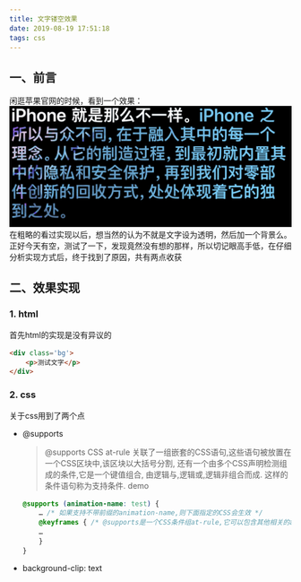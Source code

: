 ```yaml
---
title: 文字镂空效果
date: 2019-08-19 17:51:18
tags: css
---
```

## 一、前言
闲逛苹果官网的时候，看到一个效果：
![iphoneXR](/images/文字镂空效果/1.jpeg)
在粗略的看过实现以后，想当然的认为不就是文字设为透明，然后加一个背景么。正好今天有空，测试了一下，发现竟然没有想的那样，所以切记眼高手低，在仔细分析实现方式后，终于找到了原因，共有两点收获

## 二、效果实现
### 1. html
首先html的实现是没有异议的
``` html
<div class='bg'>
    <p>测试文字</p>
</div>
```

### 2. css
关于css用到了两个点
* @supports
    > @supports CSS at-rule 关联了一组嵌套的CSS语句,这些语句被放置在一个CSS区块中,该区块以大括号分割, 还有一个由多个CSS声明检测组成的条件,它是一个键值组合, 由逻辑与,逻辑或,逻辑非组合而成. 这样的条件语句称为支持条件.
    demo
    ``` css
    @supports (animation-name: test) {
        … /* 如果支持不带前缀的animation-name,则下面指定的CSS会生效 */
        @keyframes { /* @supports是一个CSS条件组at-rule,它可以包含其他相关的at-rules */
        …
        }
    }
    ```
* background-clip: text
    > 

